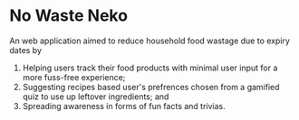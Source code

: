 # No Waste Neko
An web application aimed to reduce household food wastage due to expiry dates by
1. Helping users track their food products with minimal user input for a more fuss-free experience;
2. Suggesting recipes based user's prefrences chosen from a gamified quiz to use up leftover ingredients; and
3. Spreading awareness in forms of fun facts and trivias.
